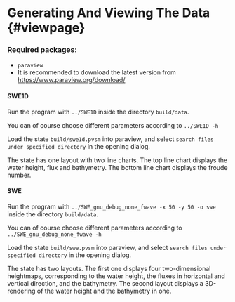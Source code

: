 # Generating And Viewing The Data {#viewpage}

### Required packages:
 - `paraview`
 - It is recommended to download the latest version from https://www.paraview.org/download/

#### SWE1D

Run the program with `../SWE1D` inside the directory `build/data`.

You can of course choose different parameters according to `../SWE1D -h`

Load the state `build/swe1d.pvsm` into paraview, and select `search files under specified directory` in the opening dialog.

The state has one layout with two line charts. The top line chart displays the water height, flux and bathymetry. The bottom line chart displays the froude number.

#### SWE

Run the program with `../SWE_gnu_debug_none_fwave -x 50 -y 50 -o swe` inside the directory `build/data`.

You can of course choose different parameters according to `../SWE_gnu_debug_none_fwave -h`

Load the state `build/swe.pvsm` into paraview, and select `search files under specified directory` in the opening dialog.

The state has two layouts. The first one displays four two-dimensional heightmaps, corresponding to the water height, the fluxes in horizontal and vertical direction, and the bathymetry. The second layout displays a 3D-rendering of the water height and the bathymetry in one.